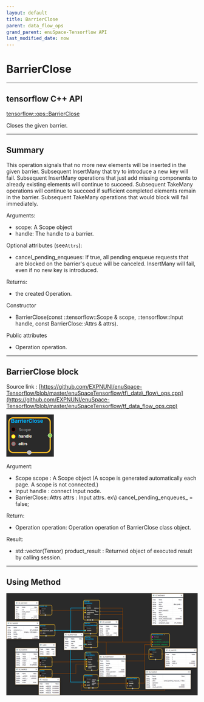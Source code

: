 ```yaml
--- 
layout: default 
title: BarrierClose 
parent: data_flow_ops 
grand_parent: enuSpace-Tensorflow API 
last_modified_date: now 
--- 
```


# BarrierClose

---

## tensorflow C++ API

[tensorflow::ops::BarrierClose](https://www.tensorflow.org/api_docs/cc/class/tensorflow/ops/barrier-close)

Closes the given barrier.

---

## Summary

This operation signals that no more new elements will be inserted in the given barrier. Subsequent InsertMany that try to introduce a new key will fail. Subsequent InsertMany operations that just add missing components to already existing elements will continue to succeed. Subsequent TakeMany operations will continue to succeed if sufficient completed elements remain in the barrier. Subsequent TakeMany operations that would block will fail immediately.

Arguments:

* scope: A Scope object
* handle: The handle to a barrier.

Optional attributes \(see`Attrs`\):

* cancel\_pending\_enqueues: If true, all pending enqueue requests that are blocked on the barrier's queue will be canceled. InsertMany will fail, even if no new key is introduced.

Returns:

* the created Operation.

Constructor

* BarrierClose\(const ::tensorflow::Scope & scope, ::tensorflow::Input handle, const BarrierClose::Attrs & attrs\).

Public attributes

* Operation operation.

---

## BarrierClose block

Source link : [https://github.com/EXPNUNI/enuSpace-Tensorflow/blob/master/enuSpaceTensorflow/tf\_data\_flow\_ops.cpp](https://github.com/EXPNUNI/enuSpace-Tensorflow/blob/master/enuSpaceTensorflow/tf_data_flow_ops.cpp)

![](./assets/dataflow_BarrierClose_Symbol.png)

Argument:

* Scope scope : A Scope object \(A scope is generated automatically each page. A scope is not connected.\)
* Input handle : connect Input node.
* BarrierClose::Attrs attrs : Input attrs. ex\\) cancel\_pending\_enqueues\_ = false;

Return:

* Operation operation: Operation operation of BarrierClose class object.

Result:

* std::vector\(Tensor\) product\_result : Returned object of executed result by calling session.

---

## Using Method

![](./assets/dataflow_BarrierClose_Method.png)

